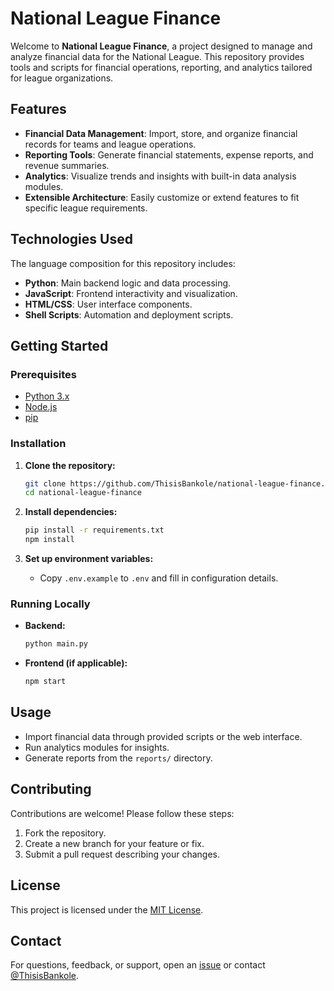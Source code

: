 # National League Finance

Welcome to **National League Finance**, a project designed to manage and analyze financial data for the National League. This repository provides tools and scripts for financial operations, reporting, and analytics tailored for league organizations.

## Features

- **Financial Data Management**: Import, store, and organize financial records for teams and league operations.
- **Reporting Tools**: Generate financial statements, expense reports, and revenue summaries.
- **Analytics**: Visualize trends and insights with built-in data analysis modules.
- **Extensible Architecture**: Easily customize or extend features to fit specific league requirements.

## Technologies Used

The language composition for this repository includes:
- **Python**: Main backend logic and data processing.
- **JavaScript**: Frontend interactivity and visualization.
- **HTML/CSS**: User interface components.
- **Shell Scripts**: Automation and deployment scripts.

## Getting Started

### Prerequisites

- [Python 3.x](https://www.python.org/downloads/)
- [Node.js](https://nodejs.org/)
- [pip](https://pip.pypa.io/en/stable/)

### Installation

1. **Clone the repository:**
   ```sh
   git clone https://github.com/ThisisBankole/national-league-finance.git
   cd national-league-finance
   ```

2. **Install dependencies:**
   ```sh
   pip install -r requirements.txt
   npm install
   ```

3. **Set up environment variables:**
   - Copy `.env.example` to `.env` and fill in configuration details.

### Running Locally

- **Backend:**
  ```sh
  python main.py
  ```
- **Frontend (if applicable):**
  ```sh
  npm start
  ```

## Usage

- Import financial data through provided scripts or the web interface.
- Run analytics modules for insights.
- Generate reports from the `reports/` directory.

## Contributing

Contributions are welcome! Please follow these steps:
1. Fork the repository.
2. Create a new branch for your feature or fix.
3. Submit a pull request describing your changes.

## License

This project is licensed under the [MIT License](LICENSE).

## Contact

For questions, feedback, or support, open an [issue](https://github.com/ThisisBankole/national-league-finance/issues) or contact [@ThisisBankole](https://github.com/ThisisBankole).
